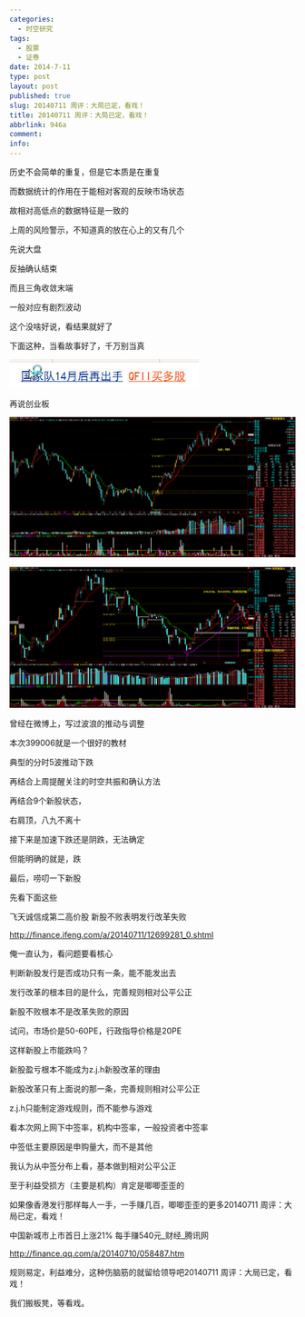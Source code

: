 ```yaml
---
categories:
  - 时空研究
tags:
  - 股票
  - 证券
date: 2014-7-11
type: post
layout: post
published: true
slug: 20140711 周评：大局已定，看戏！
title: 20140711 周评：大局已定，看戏！
abbrlink: 946a
comment:
info:
---
```

历史不会简单的重复，但是它本质是在重复

而数据统计的作用在于能相对客观的反映市场状态

故相对高低点的数据特征是一致的

上周的风险警示，不知道真的放在心上的又有几个

先说大盘

反抽确认结束

而且三角收敛末端

一般对应有剧烈波动

这个没啥好说，看结果就好了

 下面这种，当看故事好了，千万别当真

![20140711-0](/images/20140711-0.jpeg)

再说创业板

![20140711-1](/images/20140711-1.gif)

![20140711-2](/images/20140711-2.gif)

曾经在微博上，写过波浪的推动与调整

本次399006就是一个很好的教材

典型的分时5波推动下跌

再结合上周提醒关注的时空共振和确认方法

再结合9个新股状态，

右肩顶，八九不离十

接下来是加速下跌还是阴跌，无法确定

但能明确的就是，跌


最后，唠叨一下新股

 

先看下面这些

飞天诚信成第二高价股 新股不败表明发行改革失败

http://finance.ifeng.com/a/20140711/12699281_0.shtml

俺一直认为，看问题要看核心

判断新股发行是否成功只有一条，能不能发出去

发行改革的根本目的是什么，完善规则相对公平公正

新股不败根本不是改革失败的原因

试问，市场价是50-60PE，行政指导价格是20PE

这样新股上市能跌吗？

新股盈亏根本不能成为z.j.h新股改革的理由

新股改革只有上面说的那一条，完善规则相对公平公正

z.j.h只能制定游戏规则，而不能参与游戏

看本次网上网下中签率，机构中签率，一般投资者中签率

中签低主要原因是申购量大，而不是其他

我认为从中签分布上看，基本做到相对公平公正

至于利益受损方（主要是机构）肯定是唧唧歪歪的

如果像香港发行那样每人一手，一手赚几百，唧唧歪歪的更多20140711 <wbr>周评：大局已定，看戏！

中国新城市上市首日上涨21% 每手赚540元_财经_腾讯网

http://finance.qq.com/a/20140710/058487.htm

规则易定，利益难分，这种伤脑筋的就留给领导吧20140711 <wbr>周评：大局已定，看戏！

我们搬板凳，等看戏。
